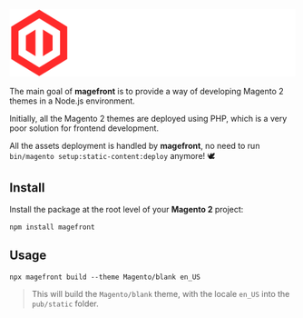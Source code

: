 ![Magefront](images/magefront-logo-title.svg)

The main goal of **magefront** is to provide a way of developing Magento 2 themes in a Node.js environment.

Initially, all the Magento 2 themes are deployed using PHP, which is a very poor solution for frontend development.

All the assets deployment is handled by **magefront**, no need to run `bin/magento setup:static-content:deploy` anymore! 🕊

## Install

Install the package at the root level of your **Magento 2** project:

    npm install magefront

## Usage

    npx magefront build --theme Magento/blank en_US

> This will build the `Magento/blank` theme, with the locale `en_US` into the `pub/static` folder.

